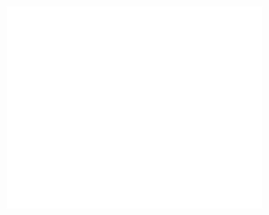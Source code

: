 

<div align="center">
	<br>
    <img src="bg.svg" width="800" height="400" alt="Click to see the source">
	<br>
</div>
